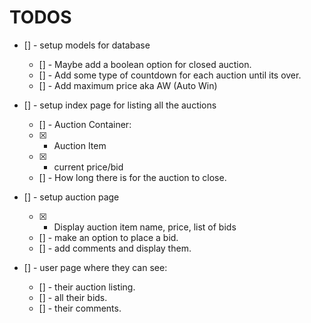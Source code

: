 # TODOS

- [] - setup models for database
  - [] - Maybe add a boolean option for closed auction.
  - [] - Add some type of countdown for each auction until its over.
  - [] - Add maximum price aka AW (Auto Win)

- [] - setup index page for listing all the auctions
  - [] - Auction Container:
  - [x] - Auction Item
  - [x] - current price/bid
  - [] - How long there is for the auction to close.

- [] - setup auction page
  - [x] - Display auction item name, price, list of bids
  - [] - make an option to place a bid.
  - [] - add comments and display them.

- [] - user page where they can see:
  - [] - their auction listing.
  - [] - all their bids.
  - [] - their comments.
